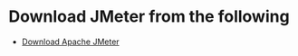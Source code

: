 # Download JMeter from the following

-  [Download Apache JMeter](https://jmeter.apache.org/download_jmeter.cgi?Preferred=ftp%3A%2F%2Fapache.cs.utah.edu%2Fapache.org%2F)


